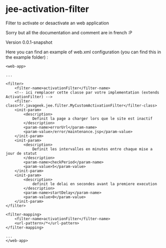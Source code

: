 jee-activation-filter
=====================

Filter to activate or desactivate an web application

Sorry but all the documentation and comment are in french :P

Version 0.0.1-snapshot

Here you can find an example of web.xml configuration (you can find this in the example folder) :

	<web-app>

	...

	<filter>
		<filter-name>activationFilter</filter-name>
		<!-- ici remplacer cette classe par votre implementation (extends ActivationFilter) -->
		<filter-class>fr.javageek.jee.filter.MyCustomActivationFilter</filter-class>
		<init-param>
			<description>
				Definit la page a charger lors que le site est inactif
			</description>
			<param-name>errorUrl</param-name>
			<param-value>/error/maintenance.jsp</param-value>
		</init-param>
		<init-param>
			<description>
				Definit les intervalles en minutes entre chaque mise a jour de statut
			</description>
			<param-name>checkPeriod</param-name>
			<param-value>5</param-value>
		</init-param>
		<init-param>
			<description>
			    definit le delai en secondes avant la premiere execution
			</description>
			<param-name>startDelay</param-name>
			<param-value>0</param-value>
		</init-param>
	</filter>

	<filter-mapping>
		<filter-name>activationFilter</filter-name>
		<url-pattern>/*</url-pattern>
	</filter-mapping>

	...
	</web-app>	


